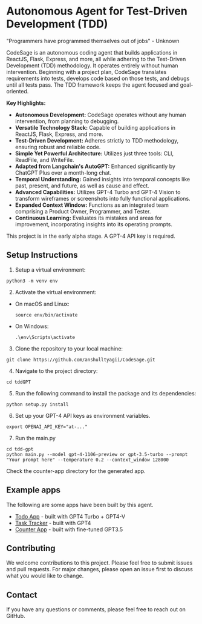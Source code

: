 # Autonomous Agent for Test-Driven Development (TDD)

"Programmers have programmed themselves out of jobs" - Unknown

CodeSage is an autonomous coding agent that builds applications in ReactJS, Flask, Express, and more, all while adhering to the Test-Driven Development (TDD) methodology. It operates entirely without human intervention. Beginning with a project plan, CodeSage translates requirements into tests, develops code based on those tests, and debugs until all tests pass. The TDD framework keeps the agent focused and goal-oriented.

**Key Highlights:**

- **Autonomous Development:** CodeSage operates without any human intervention, from planning to debugging.
- **Versatile Technology Stack:** Capable of building applications in ReactJS, Flask, Express, and more.
- **Test-Driven Development:** Adheres strictly to TDD methodology, ensuring robust and reliable code.
- **Simple Yet Powerful Architecture:** Utilizes just three tools: CLI, ReadFile, and WriteFile.
- **Adapted from Langchain's AutoGPT:** Enhanced significantly by ChatGPT Plus over a month-long chat.
- **Temporal Understanding:** Gained insights into temporal concepts like past, present, and future, as well as cause and effect.
- **Advanced Capabilities:** Utilizes GPT-4 Turbo and GPT-4 Vision to transform wireframes or screenshots into fully functional applications.
- **Expanded Context Window:** Functions as an integrated team comprising a Product Owner, Programmer, and Tester.
- **Continuous Learning:** Evaluates its mistakes and areas for improvement, incorporating insights into its operating prompts.

This project is in the early alpha stage. A GPT-4 API key is required.

## Setup Instructions

1. Setup a virtual environment:
```
python3 -m venv env
```

2. Activate the virtual environment:
- On macOS and Linux:
  ```
  source env/bin/activate
  ```
- On Windows:
  ```
  .\env\Scripts\activate
  ```
3. Clone the repository to your local machine:
```
git clone https://github.com/anshulltyagii/CodeSage.git

```
4. Navigate to the project directory:
```
cd tddGPT
```

5. Run the following command to install the package and its dependencies:
```
python setup.py install
```

6. Set up your GPT-4 API keys as environment variables.
```
export OPENAI_API_KEY="at-..."
```

7. Run the main.py
```
cd tdd-gpt
python main.py --model gpt-4-1106-preview or gpt-3.5-turbo --prompt "Your prompt here" --temperature 0.2 --context_window 128000
```

Check the counter-app directory for the generated app.

## Example apps

The following are some apps have been built by this agent.

- [Todo App](https://todo-app-tv1.netlify.app/) - built with GPT4 Turbo + GPT4-V
- [Task Tracker](https://brilliant-biscotti-3f9e48.netlify.app/) - built with GPT4
- [Counter App](https://counter-app-tddgpt.netlify.app/) - built with fine-tuned GPT3.5

## Contributing

We welcome contributions to this project. Please feel free to submit issues and pull requests. For major changes, please open an issue first to discuss what you would like to change.

## Contact

If you have any questions or comments, please feel free to reach out on GitHub.

